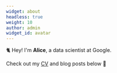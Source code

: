 ```yaml
---
widget: about
headless: true
weight: 10
author: admin
widget_id: avatar
---
```


🐈 Hey! I'm **Alice**, a data scientist at Google.

Check out my [CV](/about/) and blog posts below 🌈
